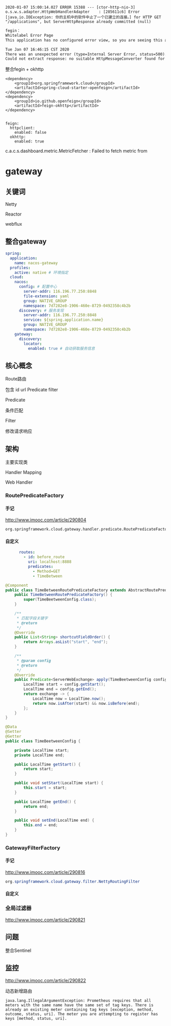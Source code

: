 ```
2020-01-07 15:00:14.027 ERROR 15388 --- [ctor-http-nio-3] o.s.w.s.adapter.HttpWebHandlerAdapter    : [285611c6] Error [java.io.IOException: 你的主机中的软件中止了一个已建立的连接。] for HTTP GET "/applications", but ServerHttpResponse already committed (null)
```

```html
fegin：
Whitelabel Error Page
This application has no configured error view, so you are seeing this as a fallback.

Tue Jan 07 16:46:15 CST 2020
There was an unexpected error (type=Internal Server Error, status=500).
Could not extract response: no suitable HttpMessageConverter found for response type [reactor.core.publisher.Mono<java.lang.String>] and content type [text/plain;charset=UTF-8]
```



整合fegin + okhttp

```
<dependency>
    <groupId>org.springframework.cloud</groupId>
    <artifactId>spring-cloud-starter-openfeign</artifactId>
</dependency>
<dependency>
    <groupId>io.github.openfeign</groupId>
    <artifactId>feign-okhttp</artifactId>
</dependency>


feign:
  httpclient:
    enabled: false
  okhttp:
    enabled: true
```




 c.a.c.s.dashboard.metric.MetricFetcher   : Failed to fetch metric from





















# gateway

## 关键词

Netty

Reactor

webflux

## 整合gateway

```yaml
spring:
  application:
    name: nacos-gateway
  profiles:
    active: native # 环境指定
  cloud:
    nacos:
      config: # 配置中心
        server-addr: 116.196.77.250:8848
        file-extension: yaml
        group: NATIVE_GROUP
        namespace: 7d7282e8-1906-460e-8729-0492358c4b2b
      discovery: # 服务发现
        server-addr: 116.196.77.250:8848
        service: ${spring.application.name}
        group: NATIVE_GROUP
        namespace: 7d7282e8-1906-460e-8729-0492358c4b2b
    gateway:
      discovery:
        locator:
          enabled: true # 自动获取服务信息
```

## 核心概念

Route路由

包含 id url Predicate filter

Predicate

条件匹配

Filter

修改请求响应

## 架构

主要实现类

Handler Mapping

Web Handler



### RoutePredicateFactory

#### 手记

http://www.imooc.com/article/290804

```shell
org.springframework.cloud.gateway.handler.predicate.RoutePredicateFactory
```

#### 自定义

```yaml
      routes:
        - id: before_route
          uri: localhost:8888
          predicates:
            - Method=GET
            - TimeBetween 
```

```java
@Component
public class TimeBetweenRoutePredicateFactory extends AbstractRoutePredicateFactory<TimeBeetweenConfig> {
    public TimeBetweenRoutePredicateFactory() {
        super(TimeBeetweenConfig.class);
    }

    /**
     * 匹配字段关键字
     * @return
     */
    @Override
    public List<String> shortcutFieldOrder() {
        return Arrays.asList("start", "end");
    }

    /**
     * @param config
     * @return
     */
    @Override
    public Predicate<ServerWebExchange> apply(TimeBeetweenConfig config) {
        LocalTime start = config.getStart();
        LocalTime end = config.getEnd();
        return exchange -> {
            LocalTime now = LocalTime.now();
            return now.isAfter(start) && now.isBefore(end);
        };
    }
}
```



```java
@Data
@Setter
@Getter
public class TimeBeetweenConfig {

    private LocalTime start;
    private LocalTime end;

    public LocalTime getStart() {
        return start;
    }

    public void setStart(LocalTime start) {
        this.start = start;
    }

    public LocalTime getEnd() {
        return end;
    }

    public void setEnd(LocalTime end) {
        this.end = end;
    }
}

```

### GatewayFilterFactory

#### 手记

http://www.imooc.com/article/290816

```java
org.springframework.cloud.gateway.filter.NettyRoutingFilter
```



#### 自定义

### 全局过滤器

http://www.imooc.com/article/290821

## 问题

整合Sentinel

## 监控

http://www.imooc.com/article/290822

动态新增路由





































```
java.lang.IllegalArgumentException: Prometheus requires that all meters with the same name have the same set of tag keys. There is already an existing meter containing tag keys [exception, method, outcome, status, uri]. The meter you are attempting to register has keys [method, status, uri].
```

